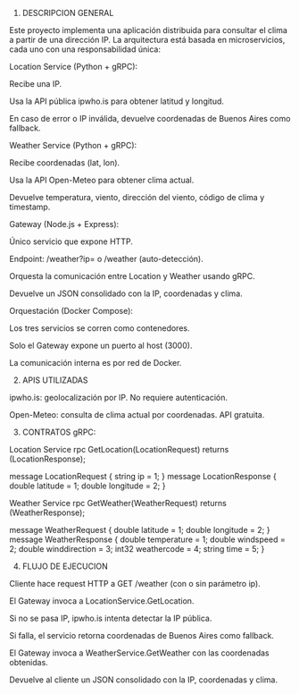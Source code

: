 1. DESCRIPCION GENERAL

Este proyecto implementa una aplicación distribuida para consultar el clima a partir de una dirección IP.
La arquitectura está basada en microservicios, cada uno con una responsabilidad única:

Location Service (Python + gRPC):

Recibe una IP.

Usa la API pública ipwho.is
 para obtener latitud y longitud.

En caso de error o IP inválida, devuelve coordenadas de Buenos Aires como fallback.

Weather Service (Python + gRPC):

Recibe coordenadas (lat, lon).

Usa la API Open-Meteo
 para obtener clima actual.

Devuelve temperatura, viento, dirección del viento, código de clima y timestamp.

Gateway (Node.js + Express):

Único servicio que expone HTTP.

Endpoint: /weather?ip=<IP> o /weather (auto-detección).

Orquesta la comunicación entre Location y Weather usando gRPC.

Devuelve un JSON consolidado con la IP, coordenadas y clima.

Orquestación (Docker Compose):

Los tres servicios se corren como contenedores.

Solo el Gateway expone un puerto al host (3000).

La comunicación interna es por red de Docker.

2.  APIS UTILIZADAS

ipwho.is: geolocalización por IP. No requiere autenticación.

Open-Meteo: consulta de clima actual por coordenadas. API gratuita.

3. CONTRATOS gRPC:

Location Service
rpc GetLocation(LocationRequest) returns (LocationResponse);

message LocationRequest { string ip = 1; }
message LocationResponse { double latitude = 1; double longitude = 2; }

Weather Service
rpc GetWeather(WeatherRequest) returns (WeatherResponse);

message WeatherRequest { double latitude = 1; double longitude = 2; }
message WeatherResponse {
  double temperature = 1;
  double windspeed = 2;
  double winddirection = 3;
  int32 weathercode = 4;
  string time = 5;
}

4. FLUJO DE EJECUCION

Cliente hace request HTTP a GET /weather (con o sin parámetro ip).

El Gateway invoca a LocationService.GetLocation.

Si no se pasa IP, ipwho.is intenta detectar la IP pública.

Si falla, el servicio retorna coordenadas de Buenos Aires como fallback.

El Gateway invoca a WeatherService.GetWeather con las coordenadas obtenidas.

Devuelve al cliente un JSON consolidado con la IP, coordenadas y clima.